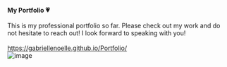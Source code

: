 <b>My Portfolio 💗</b> <br/><br/>
This is my professional portfolio so far. Please check out my work and do not hesitate to reach out! I look forward to speaking with you!<br/><br/>
https://gabriellenoelle.github.io/Portfolio/<br/>
![image](https://user-images.githubusercontent.com/88753098/145891293-44a94c04-b37e-4e18-8810-e27bdd4c1a4b.png)

